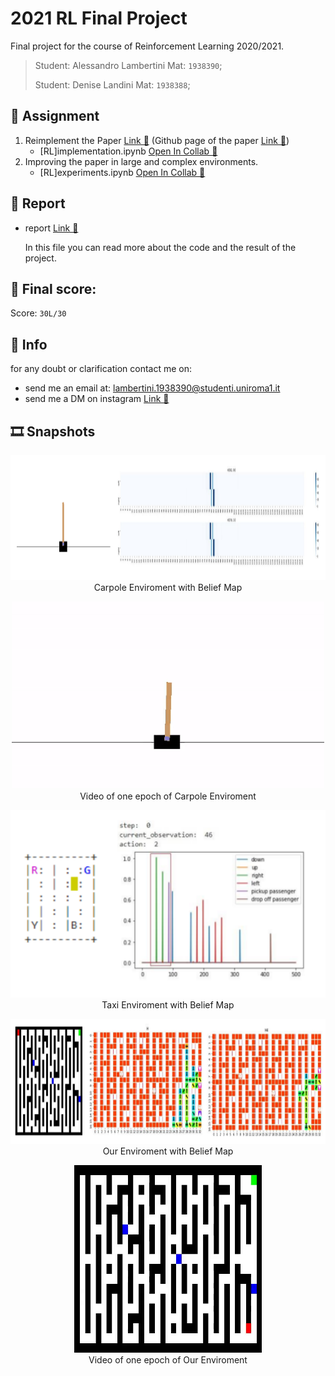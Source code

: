 # 2021 RL Final Project

Final project for the course of Reinforcement Learning 2020/2021.

>Student: Alessandro Lambertini Mat: `1938390`;
>
>Student: Denise Landini Mat: `1938388`;

## 📝 Assignment

1.	Reimplement the Paper [Link 🔗](https://arxiv.org/abs/2011.05064) (Github page of the paper [Link 🔗](https://github.com/hmhyau/rl-intention))
    -   [RL]implementation.ipynb [Open In Collab 🔗](https://colab.research.google.com/github/lambertinialessandro/RL-FinalProject/blob/main/[RL]implementation.ipynb)
2.  Improving the paper in large and complex environments.
    -   [RL]experiments.ipynb [Open In Collab 🔗](https://colab.research.google.com/github/lambertinialessandro/RL-FinalProject/blob/main/[RL]experiments.ipynb)

## 📜 Report
-   report [Link 🔗](./RL%20project%20report.pdf)

    In this file you can read more about the code and the result of the project.

## 💯 Final score:

Score: `30L/30`

## 🙋 Info

for any doubt or clarification contact me on:

-   send me an email at: lambertini.1938390@studenti.uniroma1.it
-   send me a DM on instagram [Link 🔗](https://www.instagram.com/lambertinialessandro/)

## 🎞️ Snapshots

<p align="center">
    <img src="./READMEimages/env1.png" style="width: 850px; height: 200px"></img>
    <br>
    Carpole Enviroment with Belief Map
</p>

<p align="center">
    <img src="./READMEimages/env1_video.gif" style="width: 500px; height: 300px"></img>
    <br>
    Video of one epoch of Carpole Enviroment
</p>

<p align="center">
    <img src="./READMEimages/env2.png" style="width: 650px; height: 300px"></img>
    <br>
    Taxi Enviroment with Belief Map
</p>

<p align="center">
    <img src="./READMEimages/env3.png" style="width: 850px; height: 200px"></img>
    <br>
    Our Enviroment with Belief Map
</p>

<p align="center">
    <img src="./READMEimages/env3_video.gif" style="width: 300px; height: 300px"></img>
    <br>
    Video of one epoch of Our Enviroment
</p>
